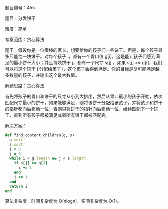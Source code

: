 题目编号：455

题目：分发饼干

难度：简单

考察范围：贪心算法

题干：假设你是一位很棒的家长，想要给你的孩子们一些饼干。但是，每个孩子最多只能给一块饼干。对每个孩子 i，都有一个胃口值 g[i]，这是能让孩子们感到满足的最小饼干大小；并且每块饼干 j，都有一个尺寸 s[j] 。如果 s[j] >= g[i]，我们可以将这个饼干 j 分配给孩子 i，这个孩子会得到满足。你的目标是尽可能满足越多数量的孩子，并输出这个最大数值。

解题思路：贪心算法

首先将孩子的胃口和饼干的尺寸从小到大排序，然后从胃口最小的孩子开始，依次匹配尺寸最小的饼干，如果能够满足，则将该饼干分配给该孩子，并将孩子和饼干的指针都向后移动一位，否则只将饼干的指针向后移动一位，继续匹配下一个饼干，直到所有孩子都被满足或者所有饼干都被匹配完。

解决方案：

```ruby
def find_content_children(g, s)
  g.sort!
  s.sort!
  i = 0
  j = 0
  while i < g.length && j < s.length
    if s[j] >= g[i]
      i += 1
    end
    j += 1
  end
  return i
end
```

算法复杂度：时间复杂度为 O(nlogn)，空间复杂度为 O(1)。